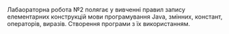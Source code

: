 Лабаораторна робота №2 полягає у вивченні правил запису елементарних конструкцiй мови
програмування Java, змiнних, констант, операторiв, виразiв. Створення
програми з їх використанням.
